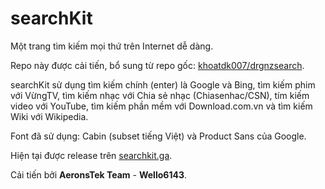 # searchKit

Một trang tìm kiếm mọi thứ trên Internet dễ dàng.

Repo này được cải tiến, bổ sung từ repo gốc: [khoatdk007/drgnzsearch](https://github.com/khoatdk007/drgnzsearch).

searchKit sử dụng tìm kiếm chính (enter) là Google và Bing, tìm kiếm phim với VừngTV, tìm kiếm nhạc với Chia sẻ nhạc (Chiasenhac/CSN), tím kiếm video với YouTube, tìm kiếm phần mềm với Download.com.vn và tìm kiếm Wiki với Wikipedia.

Font đã sử dụng: Cabin (subset tiếng Việt) và Product Sans của Google.

Hiện tại được release trên [searchkit.ga](https://searchkit.ga).

Cải tiến bởi **AeronsTek Team** - **Wello6143**.
